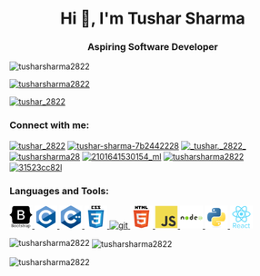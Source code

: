 <h1 align="center">Hi 👋, I'm Tushar Sharma</h1>
<h3 align="center">Aspiring Software Developer</h3>

<p align="left"> <img src="https://komarev.com/ghpvc/?username=tusharsharma2822&label=Profile%20views&color=0e75b6&style=flat" alt="tusharsharma2822" /> </p>

<p align="left"> <a href="https://github.com/ryo-ma/github-profile-trophy"><img src="https://github-profile-trophy.vercel.app/?username=tusharsharma2822" alt="tusharsharma2822" /></a> </p>

<p align="left"> <a href="https://twitter.com/tushar_2822" target="blank"><img src="https://img.shields.io/twitter/follow/tushar_2822?logo=twitter&style=for-the-badge" alt="tushar_2822" /></a> </p>

<h3 align="left">Connect with me:</h3>
<p align="left">
<a href="https://twitter.com/tushar_2822" target="blank"><img align="center" src="https://raw.githubusercontent.com/rahuldkjain/github-profile-readme-generator/master/src/images/icons/Social/twitter.svg" alt="tushar_2822" height="30" width="40" /></a>
<a href="https://linkedin.com/in/tushar-sharma-7b2442228" target="blank"><img align="center" src="https://raw.githubusercontent.com/rahuldkjain/github-profile-readme-generator/master/src/images/icons/Social/linked-in-alt.svg" alt="tushar-sharma-7b2442228" height="30" width="40" /></a>
<a href="https://instagram.com/_tushar._2822_" target="blank"><img align="center" src="https://raw.githubusercontent.com/rahuldkjain/github-profile-readme-generator/master/src/images/icons/Social/instagram.svg" alt="_tushar._2822_" height="30" width="40" /></a>
<a href="https://www.codechef.com/users/tusharsharma28" target="blank"><img align="center" src="https://cdn.jsdelivr.net/npm/simple-icons@3.1.0/icons/codechef.svg" alt="tusharsharma28" height="30" width="40" /></a>
<a href="https://www.hackerrank.com/2101641530154_ml" target="blank"><img align="center" src="https://raw.githubusercontent.com/rahuldkjain/github-profile-readme-generator/master/src/images/icons/Social/hackerrank.svg" alt="2101641530154_ml" height="30" width="40" /></a>
<a href="https://www.leetcode.com/tusharsharma2822" target="blank"><img align="center" src="https://raw.githubusercontent.com/rahuldkjain/github-profile-readme-generator/master/src/images/icons/Social/leet-code.svg" alt="tusharsharma2822" height="30" width="40" /></a>
<a href="https://auth.geeksforgeeks.org/user/31523cc82l" target="blank"><img align="center" src="https://raw.githubusercontent.com/rahuldkjain/github-profile-readme-generator/master/src/images/icons/Social/geeks-for-geeks.svg" alt="31523cc82l" height="30" width="40" /></a>
</p>

<h3 align="left">Languages and Tools:</h3>
<p align="left"> <a href="https://getbootstrap.com" target="_blank" rel="noreferrer"> <img src="https://raw.githubusercontent.com/devicons/devicon/master/icons/bootstrap/bootstrap-plain-wordmark.svg" alt="bootstrap" width="40" height="40"/> </a> <a href="https://www.cprogramming.com/" target="_blank" rel="noreferrer"> <img src="https://raw.githubusercontent.com/devicons/devicon/master/icons/c/c-original.svg" alt="c" width="40" height="40"/> </a> <a href="https://www.w3schools.com/cpp/" target="_blank" rel="noreferrer"> <img src="https://raw.githubusercontent.com/devicons/devicon/master/icons/cplusplus/cplusplus-original.svg" alt="cplusplus" width="40" height="40"/> </a> <a href="https://www.w3schools.com/css/" target="_blank" rel="noreferrer"> <img src="https://raw.githubusercontent.com/devicons/devicon/master/icons/css3/css3-original-wordmark.svg" alt="css3" width="40" height="40"/> </a> <a href="https://git-scm.com/" target="_blank" rel="noreferrer"> <img src="https://www.vectorlogo.zone/logos/git-scm/git-scm-icon.svg" alt="git" width="40" height="40"/> </a> <a href="https://www.w3.org/html/" target="_blank" rel="noreferrer"> <img src="https://raw.githubusercontent.com/devicons/devicon/master/icons/html5/html5-original-wordmark.svg" alt="html5" width="40" height="40"/> </a> <a href="https://developer.mozilla.org/en-US/docs/Web/JavaScript" target="_blank" rel="noreferrer"> <img src="https://raw.githubusercontent.com/devicons/devicon/master/icons/javascript/javascript-original.svg" alt="javascript" width="40" height="40"/> </a> <a href="https://nodejs.org" target="_blank" rel="noreferrer"> <img src="https://raw.githubusercontent.com/devicons/devicon/master/icons/nodejs/nodejs-original-wordmark.svg" alt="nodejs" width="40" height="40"/> </a> <a href="https://www.python.org" target="_blank" rel="noreferrer"> <img src="https://raw.githubusercontent.com/devicons/devicon/master/icons/python/python-original.svg" alt="python" width="40" height="40"/> </a> <a href="https://reactjs.org/" target="_blank" rel="noreferrer"> <img src="https://raw.githubusercontent.com/devicons/devicon/master/icons/react/react-original-wordmark.svg" alt="react" width="40" height="40"/> </a> </p>

<p><img align="left" src="https://github-readme-stats.vercel.app/api/top-langs?username=tusharsharma2822&show_icons=true&locale=en&layout=compact" alt="tusharsharma2822" /></p>

<p>&nbsp;<img align="center" src="https://github-readme-stats.vercel.app/api?username=tusharsharma2822&show_icons=true&locale=en" alt="tusharsharma2822" /></p>

<p><img align="center" src="https://github-readme-streak-stats.herokuapp.com/?user=tusharsharma2822&" alt="tusharsharma2822" /></p>
